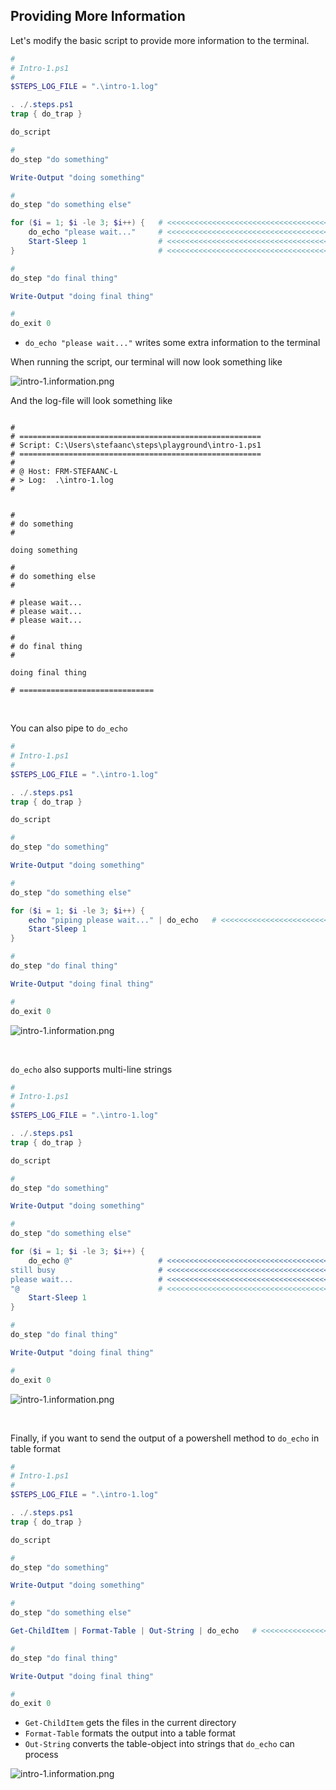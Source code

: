 ## Providing More Information

Let's modify the basic script to provide more information to the terminal.

```powershell
#
# Intro-1.ps1
#
$STEPS_LOG_FILE = ".\intro-1.log"

. ./.steps.ps1
trap { do_trap }

do_script

#
do_step "do something"

Write-Output "doing something"

#
do_step "do something else"

for ($i = 1; $i -le 3; $i++) {   # <<<<<<<<<<<<<<<<<<<<<<<<<<<<<<<<<<<<<<<<<<<<<
    do_echo "please wait..."     # <<<<<<<<<<<<<<<<<<<<<<<<<<<<<<<<<<<<<<<<<<<<<
    Start-Sleep 1                # <<<<<<<<<<<<<<<<<<<<<<<<<<<<<<<<<<<<<<<<<<<<<
}                                # <<<<<<<<<<<<<<<<<<<<<<<<<<<<<<<<<<<<<<<<<<<<<

#
do_step "do final thing"

Write-Output "doing final thing"

#
do_exit 0
```

- `do_echo "please wait..."` writes some extra information to the terminal

When running the script, our terminal will now look something like

![intro-1.information.png](./screenshots/intro-1.information.png)

And the log-file will look something like

```text

#
# ======================================================
# Script: C:\Users\stefaanc\steps\playground\intro-1.ps1
# ======================================================
#
# @ Host: FRM-STEFAANC-L
# > Log:  .\intro-1.log
#


#
# do something
#

doing something

#
# do something else
#

# please wait...
# please wait...
# please wait...

#
# do final thing
#

doing final thing

# ==============================

```

<br/>

You can also pipe to `do_echo`

```powershell
#
# Intro-1.ps1
#
$STEPS_LOG_FILE = ".\intro-1.log"

. ./.steps.ps1
trap { do_trap }

do_script

#
do_step "do something"

Write-Output "doing something"

#
do_step "do something else"

for ($i = 1; $i -le 3; $i++) {
    echo "piping please wait..." | do_echo   # <<<<<<<<<<<<<<<<<<<<<<<<<<<<<<<<<
    Start-Sleep 1
}

#
do_step "do final thing"

Write-Output "doing final thing"

#
do_exit 0
```

![intro-1.information.png](./screenshots/intro-1.information-piped.png)

<br/>

`do_echo` also supports multi-line strings

```powershell
#
# Intro-1.ps1
#
$STEPS_LOG_FILE = ".\intro-1.log"

. ./.steps.ps1
trap { do_trap }

do_script

#
do_step "do something"

Write-Output "doing something"

#
do_step "do something else"

for ($i = 1; $i -le 3; $i++) {
    do_echo @"                   # <<<<<<<<<<<<<<<<<<<<<<<<<<<<<<<<<<<<<<<<<<<<<
still busy                       # <<<<<<<<<<<<<<<<<<<<<<<<<<<<<<<<<<<<<<<<<<<<<
please wait...                   # <<<<<<<<<<<<<<<<<<<<<<<<<<<<<<<<<<<<<<<<<<<<<
"@                               # <<<<<<<<<<<<<<<<<<<<<<<<<<<<<<<<<<<<<<<<<<<<<
    Start-Sleep 1
}

#
do_step "do final thing"

Write-Output "doing final thing"

#
do_exit 0
```

![intro-1.information.png](./screenshots/intro-1.information-multi-line.png)

<br/>

Finally, if you want to send the output of a powershell method to `do_echo` in table format


```powershell
#
# Intro-1.ps1
#
$STEPS_LOG_FILE = ".\intro-1.log"

. ./.steps.ps1
trap { do_trap }

do_script

#
do_step "do something"

Write-Output "doing something"

#
do_step "do something else"

Get-ChildItem | Format-Table | Out-String | do_echo   # <<<<<<<<<<<<<<<<<<<<<<<<

#
do_step "do final thing"

Write-Output "doing final thing"

#
do_exit 0
```

- `Get-ChildItem` gets the files in the current directory
- `Format-Table` formats the output into a table format
- `Out-String` converts the table-object into strings that `do_echo` can process

![intro-1.information.png](./screenshots/intro-1.information-table.png)
